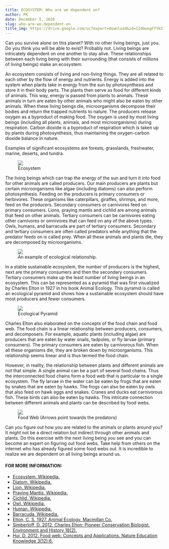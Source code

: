 ```yaml
---
title: ECOSYSTEM: Who are we dependent on?
author: PK
date: December 5, 2020
slug: who-are-we-dependent-on
title_img: https://drive.google.com/uc?export=download&id=1I4bwogFfYkS7RiJ3dSgEiV517JiWHk55
---
```


Can you survive alone on this planet? With no other living beings, just you. Do you think you will be able to exist? Probably not. Living beings are intricately dependent on one another to stay alive. These relationships between each living being with their surrounding (that consists of millions of living beings) make an ecosystem.

An ecosystem consists of living and non-living things. They are all related to each other by the flow of energy and nutrients. Energy is added into the system when plants take in energy from the sun by photosynthesis and store it in their body parts. The plants then serve as food for different kinds of animals. This way, energy is passed from plants to animals. These animals in turn are eaten by other animals who might also be eaten by other animals. When these living beings die, microorganisms decompose their bodies and return the trapped nutrients to nature. The producers release oxygen as a byproduct of making food. The oxygen is used by most living beings (including all plants, animals, and most microorganisms) during respiration. Carbon dioxide is a byproduct of respiration which is taken up by plants during photosynthesis, thus maintaining the oxygen-carbon dioxide balance in nature.

Examples of significant ecosystems are forests, grasslands, freshwater, marine, deserts, and tundra.


<figure class="image">
  <img style="max-width: 300px;" src="https://drive.google.com/uc?export=download&id=12T8eSwE13juuxvrC6tVF4Huo9LUzHosK">
  <figcaption>Ecosystem</figcaption>
</figure>


The living beings which can trap the energy of the sun and turn it into food for other animals are called producers. Our main producers are plants but certain microorganisms like algae (including diatoms) can also perform photosynthesis. Feeding on the producers is primary consumers or herbivores. These organisms like caterpillars, giraffes, shrimps, and more, feed on the producers. Secondary consumers or carnivores feed on primary consumers. Lions, praying mantis and cichlid are among animals that feed on other animals. Tertiary consumers can be carnivores eating other carnivores or omnivores that can feed on any of the above types. Owls, humans, and barracuda are part of tertiary consumers. Secondary and tertiary consumers are often called predators while anything that the predator feeds on is called prey. When all these animals and plants die, they are decomposed by microorganisms. 

<figure class="image">
  <img src="https://drive.google.com/uc?export=download&id=1W60cxY-FoAIY3KOPGXg_kEXxKhdV-aLz">
  <figcaption>An example of ecological relationship.</figcaption>
</figure>

In a stable sustainable ecosystem, the number of producers is the highest, next are the primary consumers and then the secondary consumers. Tertiary consumers make up the least number of living beings in an ecosystem. This can be represented as a pyramid that was first visualized by Charles Elton in 1927 in his book Animal Ecology. This pyramid is called an ecological pyramid and shows how a sustainable ecosystem should have most producers and fewer consumers.


<figure class="image">
  <img src="https://drive.google.com/uc?export=download&id=1cQ0F5-16Zk2z4Eogv18Cl24eU1RZcypY">
  <figcaption>Ecological Pyramid</figcaption>
</figure>

Charles Elton also elaborated on the concepts of the food chain and food web.
The food chain is a linear relationship between producers, consumers, and decomposers. For example, aquatic plants (including algae) are producers that are eaten by water snails, tadpoles, or fly larvae (primary consumers). The primary consumers are eaten by carnivorous fish. When all these organisms die, they are broken down by microorganisms. This relationship seems linear and is thus termed the food chain.

However, in reality, the relationship between plants and different animals are not that simple. A single animal can be a part of several food chains. Thus the interconnected food chains form a food web that is particular to a single ecosystem. The fly larvae in the water can be eaten by frogs that are eaten by snakes that are eaten by hawks. The frogs can also be eaten by owls that also feed on hawk eggs and snakes. Cranes and ducks eat carnivorous fish. These birds can also be eaten by hawks. This intricate connection between different animals and plants can be described by food webs.


<figure class="image">
  <img src="https://drive.google.com/uc?export=download&id=1vMx-Re3iUyfiOT4rca-LXgivDiMsc-KI">
  <figcaption>Food Web (Arrows point towards the predators)</figcaption>
</figure>


Can you figure out how you are related to the animals or plants around you? It might not be a direct relation but indirect through other animals and plants. Do this exercise with the next living being you see and you can become an expert on figuring out food webs. Take help from others on the internet who has already figured some food webs out. It is incredible to realize we are dependent on all living beings around us.

#### FOR MORE INFORMATION:

<div class="references">
<div></div>

- [Ecosystem. Wikipedia.](https://en.wikipedia.org/wiki/Ecosystem)
- [Diatom. Wikipedia.](https://en.wikipedia.org/wiki/Diatom)
- [Lion. Wikipedia.](https://en.wikipedia.org/wiki/Diatom)
- [Praying Mantis. Wikipedia.](https://en.wikipedia.org/wiki/Mantis)
- [Cichlid. Wikipedia.](https://en.wikipedia.org/wiki/Cichlid)
- [Owl. Wikipedia.](https://en.wikipedia.org/wiki/Owl)
- [Human. Wikipedia.](https://en.wikipedia.org/wiki/Human)
- [Barracuda. Wikipedia.](https://en.wikipedia.org/wiki/Barracuda)
- [Elton, C. S. 1927. Animal Ecology. Macmillan Co.](https://archive.org/stream/animalecology00elto?ref=ol#page/n7/mode/2up)
- [Simberloff, D. 2012. Charles Elton: Pioneer Conservation Biologist. Environment and History 18(2).](https://www.ingentaconnect.com/content/whp/eh/2012/00000018/00000002/art00003)
- [Hui, D. 2012. Food web: Concepts and Applications. Nature Education Knowledge 3(12):6.](https://www.nature.com/scitable/knowledge/library/food-web-concept-and-applications-84077181/)

</div>